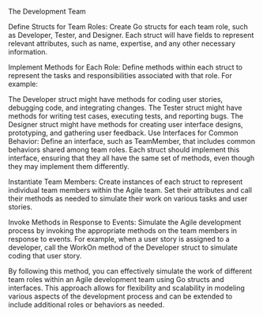 The Development Team

Define Structs for Team Roles: Create Go structs for each team role, such as Developer, Tester, and Designer. Each struct will have fields to represent relevant attributes, such as name, expertise, and any other necessary information.

Implement Methods for Each Role: Define methods within each struct to represent the tasks and responsibilities associated with that role. For example:

The Developer struct might have methods for coding user stories, debugging code, and integrating changes.
The Tester struct might have methods for writing test cases, executing tests, and reporting bugs.
The Designer struct might have methods for creating user interface designs, prototyping, and gathering user feedback.
Use Interfaces for Common Behavior: Define an interface, such as TeamMember, that includes common behaviors shared among team roles. Each struct should implement this interface, ensuring that they all have the same set of methods, even though they may implement them differently.

Instantiate Team Members: Create instances of each struct to represent individual team members within the Agile team. Set their attributes and call their methods as needed to simulate their work on various tasks and user stories.

Invoke Methods in Response to Events: Simulate the Agile development process by invoking the appropriate methods on the team members in response to events. For example, when a user story is assigned to a developer, call the WorkOn method of the Developer struct to simulate coding that user story.

By following this method, you can effectively simulate the work of different team roles within an Agile development team using Go structs and interfaces. This approach allows for flexibility and scalability in modeling various aspects of the development process and can be extended to include additional roles or behaviors as needed.